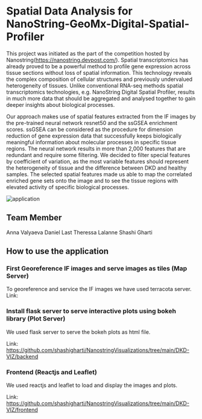 # Spatial Data Analysis for NanoString-GeoMx-Digital-Spatial-Profiler 
This project was initiated as the part of the competition hosted by Nanostring(https://nanostring.devpost.com/). Spatial transcriptomics has already proved to be a powerful method to profile gene expression across tissue sections  without loss of spatial information. This technology reveals the complex composition of cellular structures and previously undervalued heterogeneity of tissues. Unlike conventional RNA-seq methods spatial transcriptomics technologies, e.g. NanoString Digital Spatial Profiler, results in much more data that should be aggregated and analysed together to gain deeper insights about biological processes.

Our approach makes use of spatial features extracted from the IF images by the pre-trained neural network resnet50 and the ssGSEA enrichment scores. ssGSEA can be considered as the procedure for dimension reduction of gene expression data that successfully keeps biologically meaningful information about molecular processes in specific tissue regions. The neural network results in more than 2,000 features that are redundant and require some filtering. We decided to filter special features by coefficient of variation, as the most variable features should represent the heterogeneity of tissue and the difference between DKD and healthy samples. The selected spatial features made us able to map the correlated enriched gene sets onto the image and to see the tissue regions with elevated activity of specific biological processes.

![application](https://user-images.githubusercontent.com/5582809/116894905-50555f00-ac52-11eb-9ac4-f74ec2cc82cc.png)
## Team Member
Anna Valyaeva
Daniel Last
Theressa Lalanne
Shashi Gharti

## How to use the application
### First Georeference IF images and serve images as tiles (Map Server)
To georeference and service the IF images we have used terracota server.
Link:

### Install flask server to serve interactive plots using bokeh library (Plot Server)
We used flask server to serve the bokeh plots as html file.

Link: https://github.com/shashigharti/NanostringVisualizations/tree/main/DKD-VIZ/backend

### Frontend (Reactjs and Leaflet)
We used reactjs and leaflet to load and display the images and plots. 

Link: https://github.com/shashigharti/NanostringVisualizations/tree/main/DKD-VIZ/frontend



